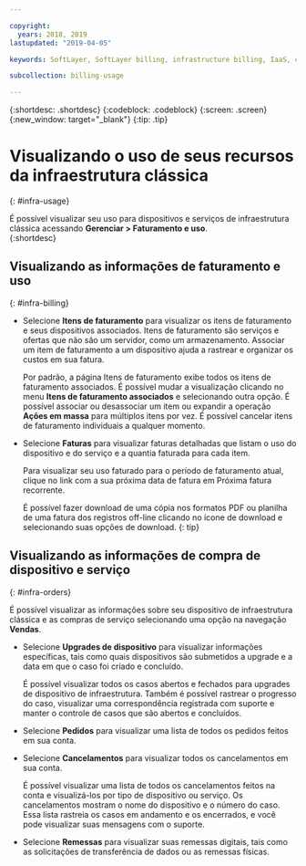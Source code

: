 ```yaml
---

copyright:
  years: 2018, 2019
lastupdated: "2019-04-05"

keywords: SoftLayer, SoftLayer billing, infrastructure billing, IaaS, cost, orders, IaaS usage, invoice

subcollection: billing-usage

---
```


{:shortdesc: .shortdesc}
{:codeblock: .codeblock}
{:screen: .screen}
{:new_window: target="_blank"}
{:tip: .tip}


# Visualizando o uso de seus recursos da infraestrutura clássica
{: #infra-usage}

É possível visualizar seu uso para dispositivos e serviços de infraestrutura clássica acessando **Gerenciar > Faturamento e uso**.  
{:shortdesc}

## Visualizando as informações de faturamento e uso
{: #infra-billing}

* Selecione **Itens de faturamento** para visualizar os itens de faturamento e seus dispositivos associados. Itens de faturamento são serviços e ofertas que não são um servidor, como um armazenamento. Associar um item de faturamento a um dispositivo ajuda a rastrear e organizar os custos em sua fatura.

  Por padrão, a página Itens de faturamento exibe todos os itens de faturamento associados. É possível mudar a visualização clicando no menu **Itens de faturamento associados** e selecionando outra opção. É possível associar ou desassociar um item ou expandir a operação **Ações em massa** para múltiplos itens por vez. É possível cancelar itens de faturamento individuais a qualquer momento.
* Selecione **Faturas** para visualizar faturas detalhadas que listam o uso do dispositivo e do serviço e a quantia faturada para cada item.

   Para visualizar seu uso faturado para o período de faturamento atual, clique no link com a sua próxima data de fatura em Próxima fatura recorrente.

   É possível fazer download de uma cópia nos formatos PDF ou planilha de uma fatura dos registros off-line clicando no ícone de download e selecionando suas opções de download.
   {: tip}

## Visualizando as informações de compra de dispositivo e serviço
{: #infra-orders}

É possível visualizar as informações sobre seu dispositivo de infraestrutura clássica e as compras de serviço selecionando uma opção na navegação **Vendas**.

* Selecione **Upgrades de dispositivo** para visualizar informações específicas, tais como quais dispositivos são submetidos a upgrade e a data em que o caso foi criado e concluído.

  É possível visualizar todos os casos abertos e fechados para upgrades de dispositivo de infraestrutura. Também é possível rastrear o progresso do caso, visualizar uma correspondência registrada com suporte e manter o controle de casos que são abertos e concluídos.
* Selecione **Pedidos** para visualizar uma lista de todos os pedidos feitos em sua conta.
* Selecione **Cancelamentos** para visualizar todos os cancelamentos em sua conta.

  É possível visualizar uma lista de todos os cancelamentos feitos na conta e visualizá-los por tipo de dispositivo ou serviço. Os cancelamentos mostram o nome do dispositivo e o número do caso. Essa lista rastreia os casos em andamento e os encerrados, e você pode visualizar suas mensagens com o suporte.  
* Selecione **Remessas** para visualizar suas remessas digitais, tais como as solicitações de transferência de dados ou as remessas físicas.
